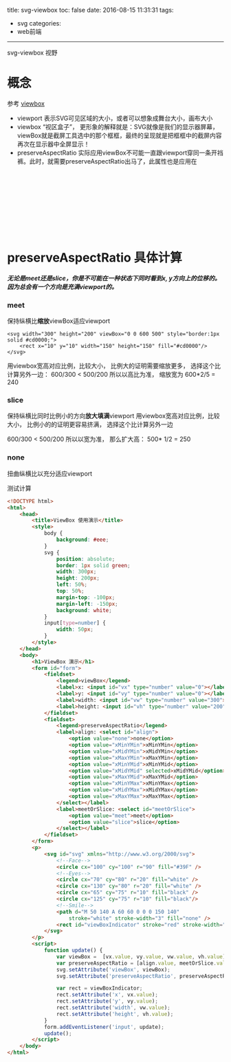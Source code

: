title: svg-viewbox
toc: false
date: 2016-08-15 11:31:31
tags:
 - svg
categories:
 - web前端
---

svg-viewbox 视野
<!-- more -->

# 概念
参考 [viewbox](http://www.zhangxinxu.com/wordpress/2014/08/svg-viewport-viewbox-preserveaspectratio/)
- viewport
表示SVG可见区域的大小，或者可以想象成舞台大小，画布大小
- viewbox
“视区盒子”， 更形象的解释就是：SVG就像是我们的显示器屏幕，viewBox就是截屏工具选中的那个框框，最终的呈现就是把框框中的截屏内容再次在显示器中全屏显示！
- preserveAspectRatio
实际应用viewBox不可能一直跟viewport穿同一条开裆裤。此时，就需要preserveAspectRatio出马了，此属性也是应用在<svg>元素上，且作用的对象都是viewBox

# preserveAspectRatio 具体计算
***无论是meet还是slice，你是不可能在一种状态下同时看到x, y方向上的位移的。因为总会有一个方向是充满viewport的。***
### meet
保持纵横比**缩放**viewBox适应viewport

```
<svg width="300" height="200" viewBox="0 0 600 500" style="border:1px solid #cd0000;">
    <rect x="10" y="10" width="150" height="150" fill="#cd0000"/>
</svg>
```
用viewbox宽高对应比例，比较大小， 比例大的证明需要缩放更多， 选择这个比计算另外一边：
600/300 <  500/200
所以以高比为准， 缩放宽为 600*2/5 = 240

### slice
保持纵横比同时比例小的方向**放大填满**viewport
用viewbox宽高对应比例，比较大小， 比例小的的证明更容易挤满， 选择这个比计算另外一边

600/300 < 500/200
所以以宽为准， 那么扩大高： 500* 1/2 = 250

### none
扭曲纵横比以充分适应viewport

测试计算
```html
<!DOCTYPE html>
<html>
    <head>
        <title>ViewBox 使用演示</title>
        <style>
            body {
                background: #eee;
            }
            svg {
                position: absolute;
                border: 1px solid green;
                width: 300px;
                height: 200px;
                left: 50%;
                top: 50%;
                margin-top: -100px;
                margin-left: -150px;
                background: white;
            }
            input[type=number] {
                width: 50px;
            }
        </style>
    </head>
    <body>
        <h1>ViewBox 演示</h1>
        <form id="form">
            <fieldset>
                <legend>viewBox</legend>
                <label>x: <input id="vx" type="number" value="0"></label>
                <label>y: <input id="vy" type="number" value="0"></label>
                <label>width: <input id="vw" type="number" value="300"></label>
                <label>height: <input id="vh" type="number" value="200"></label>
            </fieldset>
            <fieldset>
                <legend>preserveAspectRatio</legend>
                <label>align: <select id="align">
                    <option value="none">none</option>
                    <option value="xMinYMin">xMinYMin</option>
                    <option value="xMidYMin">xMidYMin</option>
                    <option value="xMaxYMin">xMaxYMin</option>
                    <option value="xMinYMid">xMinYMid</option>
                    <option value="xMidYMid" selected>xMidYMid</option>
                    <option value="xMaxYMid">xMaxYMid</option>
                    <option value="xMinYMax">xMinYMax</option>
                    <option value="xMidYMax">xMidYMax</option>
                    <option value="xMaxYMax">xMaxYMax</option>
                </select></label>
                <label>meetOrSlice: <select id="meetOrSlice">
                    <option value="meet">meet</option>
                    <option value="slice">slice</option>
                </select></label>
            </fieldset>
        </form>
        <p>
            <svg id="svg" xmlns="http://www.w3.org/2000/svg">
                <!--Face-->
                <circle cx="100" cy="100" r="90" fill="#39F" />
                <!--Eyes-->
                <circle cx="70" cy="80" r="20" fill="white" />
                <circle cx="130" cy="80" r="20" fill="white" />
                <circle cx="65" cy="75" r="10" fill="black" />
                <circle cx="125" cy="75" r="10" fill="black"/>
                <!--Smile-->
                <path d="M 50 140 A 60 60 0 0 0 150 140"
                    stroke="white" stroke-width="3" fill="none" />
                <rect id="viewBoxIndicator" stroke="red" stroke-width="3.5" fill="none" />
            </svg>
        </p>
        <script>
            function update() {
                var viewBox =  [vx.value, vy.value, vw.value, vh.value].join(' ');
                var preserveAspectRatio = [align.value, meetOrSlice.value].join(' ');
                svg.setAttribute('viewBox', viewBox);
                svg.setAttribute('preserveAspectRatio', preserveAspectRatio);

                var rect = viewBoxIndicator;
                rect.setAttribute('x', vx.value);
                rect.setAttribute('y', vy.value);
                rect.setAttribute('width', vw.value);
                rect.setAttribute('height', vh.value);
            }
            form.addEventListener('input', update);
            update();
        </script>
    </body>
</html>
```
